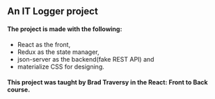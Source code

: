## An IT Logger project

#### The project is made with the following: 
* React as the front, 
* Redux as the state manager, 
* json-server as the backend(fake REST API) and 
* materialize CSS for designing.

#### This project was taught by Brad Traversy in the React: Front to Back course.
